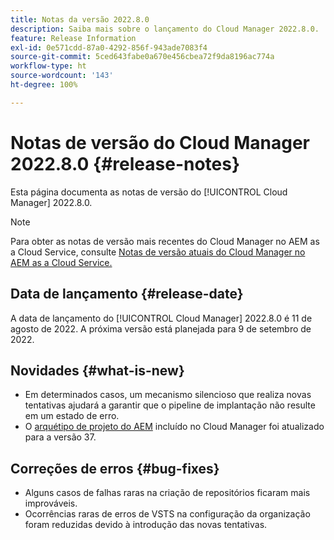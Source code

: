 ```yaml
---
title: Notas da versão 2022.8.0
description: Saiba mais sobre o lançamento do Cloud Manager 2022.8.0.
feature: Release Information
exl-id: 0e571cdd-87a0-4292-856f-943ade7083f4
source-git-commit: 5ced643fabe0a670e456cbea72f9da8196ac774a
workflow-type: ht
source-wordcount: '143'
ht-degree: 100%

---
```


# Notas de versão do Cloud Manager 2022.8.0 {#release-notes}

Esta página documenta as notas de versão do [!UICONTROL Cloud Manager] 2022.8.0.

>[!NOTE]
>
>Para obter as notas de versão mais recentes do Cloud Manager no AEM as a Cloud Service, consulte [Notas de versão atuais do Cloud Manager no AEM as a Cloud Service.](https://experienceleague.adobe.com/pt-br/docs/experience-manager-cloud-service/content/release-notes/cloud-manager/current)

## Data de lançamento {#release-date}

A data de lançamento do [!UICONTROL Cloud Manager] 2022.8.0 é 11 de agosto de 2022. A próxima versão está planejada para 9 de setembro de 2022.

## Novidades {#what-is-new}

* Em determinados casos, um mecanismo silencioso que realiza novas tentativas ajudará a garantir que o pipeline de implantação não resulte em um estado de erro.
* O [arquétipo de projeto do AEM](https://experienceleague.adobe.com/pt-br/docs/experience-manager-core-components/using/developing/archetype/overview) incluído no Cloud Manager foi atualizado para a versão 37.

## Correções de erros {#bug-fixes}

* Alguns casos de falhas raras na criação de repositórios ficaram mais improváveis.
* Ocorrências raras de erros de VSTS na configuração da organização foram reduzidas devido à introdução das novas tentativas.
